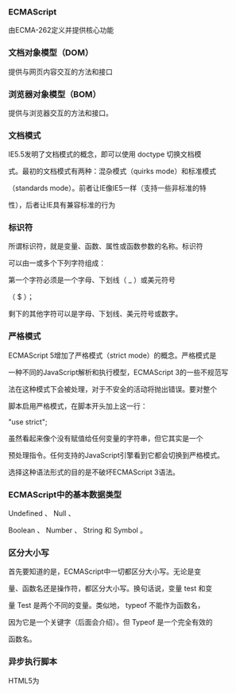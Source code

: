 <h3>ECMAScript</h3>

由ECMA-262定义并提供核心功能

<h3>文档对象模型（DOM）</h3>

提供与网页内容交互的方法和接口

<h3>浏览器对象模型（BOM）</h3>

提供与浏览器交互的方法和接口。

<h3>文档模式</h3>

IE5.5发明了文档模式的概念，即可以使用 doctype 切换文档模

式。最初的文档模式有两种：混杂模式（quirks mode）和标准模式

（standards mode）。前者让IE像IE5一样（支持一些非标准的特

性），后者让IE具有兼容标准的行为

<h3>标识符</h3>

所谓标识符，就是变量、函数、属性或函数参数的名称。标识符

可以由一或多个下列字符组成：

第一个字符必须是一个字母、下划线（ _ ）或美元符号

（ $ ）；

剩下的其他字符可以是字母、下划线、美元符号或数字。

<h3>严格模式</h3>

ECMAScript 5增加了严格模式（strict mode）的概念。严格模式是

一种不同的JavaScript解析和执行模型，ECMAScript 3的一些不规范写

法在这种模式下会被处理，对于不安全的活动将抛出错误。要对整个

脚本启用严格模式，在脚本开头加上这一行：

"use strict";

虽然看起来像个没有赋值给任何变量的字符串，但它其实是一个

预处理指令。任何支持的JavaScript引擎看到它都会切换到严格模式。

选择这种语法形式的目的是不破坏ECMAScript 3语法。

<h3>ECMAScript中的基本数据类型</h3>

 

Undefined 、 Null 、 

Boolean 、 Number 、 String 和 Symbol 。

<h3>区分大小写</h3>

首先要知道的是，ECMAScript中一切都区分大小写。无论是变

量、函数名还是操作符，都区分大小写。换句话说，变量 test 和变

量 Test 是两个不同的变量。类似地， typeof 不能作为函数名，

因为它是一个关键字（后面会介绍）。但 Typeof 是一个完全有效的

函数名。

<h3>异步执行脚本</h3>

HTML5为 <script> 元素定义了 async 属性。从改变脚本处

理方式上看， async 属性与 defer 类似。当然，它们两者也都只

适用于外部脚本，都会告诉浏览器立即开始下载。

<h3>动态加载脚本</h3>

除了 <script> 标签，还有其他方式可以加载脚本。因为

JavaScript可以使用DOM API，所以通过向DOM中动态添加 script

元素同样可以加载指定的脚本。只要创建一个 script 元素并将其添

加到DOM即可。

<h3>位操作符</h3>

接下来要介绍的操作符用于数值的底层操作，也就是操作内存中

表示数据的比特（位）。ECMAScript中的所有数值都以IEEE 754 64位

格式存储，但位操作并不直接应用到64位表示，而是先把值转换为32

位整数，再进行位操作，之后再把结果转换为64位。

1按位非

按位非操作符用波浪符（ ~ ）表示，它的作用是返回数值的一补

数。按位非是ECMAScript中为数不多的几个二进制数学操作符之

一。

2. 按位与

按位与操作符用和号（ & ）表示，有两个操作数。本质上，按位

与就是将两个数的每一个位对齐，然后基于真值表中的规则，对

每一位执行相应的与操作。

 3

按位或

按位或操作符用管道符（ | ）表示，同样有两个操作数。

4

按位异或用脱字符（ ^ ）表示，同样有两个操作数。

5

左移操作符用两个小于号（ << ）表示，会按照指定的位数将数

值的所有位向左移动。比如，如果数值2（二进制10）向左移5

位，就会得到64（二进制1000000）

6

有符号右移

有符号右移由两个大于号（ >> ）表示，会将数值的所有32位都

向右移，同时保留符号（正或负）。有符号右移实际上是左移的

逆运算。比如，如果将64右移5位，那就是2

<h3>布尔操作符</h3>

对于编程语言来说，布尔操作符跟相等操作符几乎同样重要。如

果没有能力测试两个值的关系，那么像 if-else 和循环这样的语句

也没什么用了。布尔操作符一共有3个：逻辑非、逻辑与和逻辑或。

<h3>乘性操作符</h3>

ECMAScript定义了3个乘性操作符：乘法、除法和取模。这些操

作符跟它们在Java、C语言及Perl中对应的操作符作用一样，但在处理

非数值时，它们也会包含一些自动的类型转换。如果乘性操作符有不

是数值的操作数，则该操作数会在后台被使用 Number() 转型函数

转换为数值。这意味着空字符串会被当成0，而布尔值 true 会被当

成1。

<h3>if 语句 </h3>

if (i > 25) 

console.log("Greater than 25."); *//* *只有一行代码*

*的语句*

else { 

console.log("Less than or equal to 25."); *//* *一*

*个语句块*

}

<h3>do-while 语句 </h3>

do {

statement 

} while (expression);

下面是一个例子：

let i = 0; 

do {

i += 2; 

} while (i < 10);

<h3>while 语句 </h3>

let i = 0; 

while (i < 10) { 

i += 2; 

}

<h3>for 语句 </h3>

let count = 10; 

for (let i = 0; i < count; i++) { 

console.log(i); 

}

<h3>for-in 语句</h3>

for (const propName in window) { 

document.write(propName); 

}

<h3>for-of 语句</h3>

for (const el of [2,4,6,8]) { 

document.write(el); 

}

<h3>函数</h3>

函数对任何语言来说都是核心组件，因为它们可以封装语句，然

后在任何地方、任何时间执行。ECMAScript中的函数使用

function 关键字声明，后跟一组参数，然后是函数体。